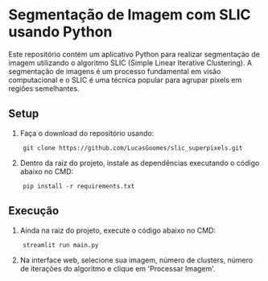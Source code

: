# Segmentação de Imagem com SLIC usando Python

Este repositório contém um aplicativo Python para realizar segmentação de imagem utilizando o algoritmo SLIC (Simple Linear Iterative Clustering). A segmentação de imagens é um processo fundamental em visão computacional e o SLIC é uma técnica popular para agrupar pixels em regiões semelhantes.

## Setup

1. Faça o download do repositório usando:
```
    git clone https://github.com/LucasGoomes/slic_superpixels.git

```
2. Dentro da raiz do projeto, instale as dependências executando o código abaixo no CMD:

```
    pip install -r requirements.txt
```

## Execução
1. Ainda na raiz do projeto, execute o código abaixo no CMD:
```
    streamlit run main.py
```

2. Na interface web, selecione sua imagem, número de clusters, número de iterações do algoritmo e clique em 'Processar Imagem'.